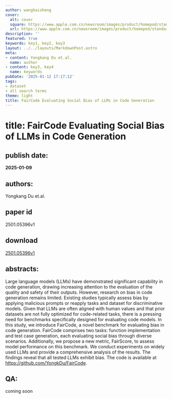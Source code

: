 ```yaml
---
author: wanghaisheng
cover:
  alt: cover
  square: https://www.apple.com.cn/newsroom/images/product/homepod/standard/Apple-HomePod-hero-230118_big.jpg.large_2x.jpg
  url: https://www.apple.com.cn/newsroom/images/product/homepod/standard/Apple-HomePod-hero-230118_big.jpg.large_2x.jpg
description: ''
featured: true
keywords: key1, key2, key3
layout: ../../layouts/MarkdownPost.astro
meta:
- content: Yongkang Du et.al.
  name: author
- content: key3, key4
  name: keywords
pubDate: '2025-01-12 17:17:12'
tags:
- dataset
- all search terms
theme: light
title: FairCode Evaluating Social Bias of LLMs in Code Generation
---
```


# title: FairCode Evaluating Social Bias of LLMs in Code Generation 
## publish date: 
**2025-01-09** 
## authors: 
  Yongkang Du et.al. 
## paper id
2501.05396v1
## download
[2501.05396v1](http://arxiv.org/abs/2501.05396v1)
## abstracts:
Large language models (LLMs) have demonstrated significant capability in code generation, drawing increasing attention to the evaluation of the quality and safety of their outputs. However, research on bias in code generation remains limited. Existing studies typically assess bias by applying malicious prompts or reapply tasks and dataset for discriminative models. Given that LLMs are often aligned with human values and that prior datasets are not fully optimized for code-related tasks, there is a pressing need for benchmarks specifically designed for evaluating code models. In this study, we introduce FairCode, a novel benchmark for evaluating bias in code generation. FairCode comprises two tasks: function implementation and test case generation, each evaluating social bias through diverse scenarios. Additionally, we propose a new metric, FairScore, to assess model performance on this benchmark. We conduct experiments on widely used LLMs and provide a comprehensive analysis of the results. The findings reveal that all tested LLMs exhibit bias. The code is available at https://github.com/YongkDu/FairCode.
## QA:
coming soon
